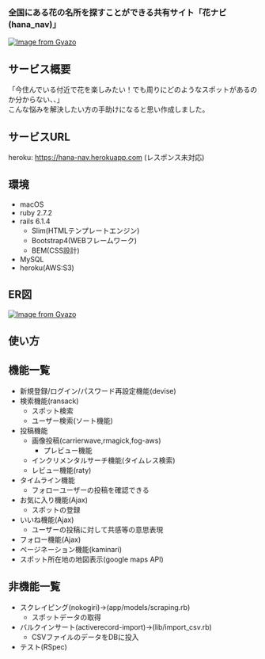 ### 全国にある花の名所を探すことができる共有サイト「花ナビ(hana_nav)」

[![Image from Gyazo](https://i.gyazo.com/500ce9a9a11dc63b9cfe58778b94d451.png)](https://gyazo.com/500ce9a9a11dc63b9cfe58778b94d451)

## サービス概要
「今住んでいる付近で花を楽しみたい！でも周りにどのようなスポットがあるのか分からない、、」<br>
こんな悩みを解決したい方の手助けになると思い作成しました。

## サービスURL

heroku: https://hana-nav.herokuapp.com (レスポンス未対応)

## 環境

- macOS
- ruby 2.7.2
- rails 6.1.4
  - Slim(HTMLテンプレートエンジン)
  - Bootstrap4(WEBフレームワーク)
  - BEM(CSS設計) 
- MySQL
- heroku(AWS:S3)

## ER図
[![Image from Gyazo](https://i.gyazo.com/aba30134513f9fea927d38fdccc60660.png)](https://gyazo.com/aba30134513f9fea927d38fdccc60660)

## 使い方

## 機能一覧

- 新規登録/ログイン/パスワード再設定機能(devise)
- 検索機能(ransack)
  - スポット検索 
  - ユーザー検索(ソート機能)
- 投稿機能
  - 画像投稿(carrierwave,rmagick,fog-aws)
    - プレビュー機能
  - インクリメンタルサーチ機能(タイムレス検索)
  - レビュー機能(raty)
- タイムライン機能
  - フォローユーザーの投稿を確認できる
- お気に入り機能(Ajax)
  - スポットの登録
- いいね機能(Ajax)
  - ユーザーの投稿に対して共感等の意思表現 
- フォロー機能(Ajax)
- ページネーション機能(kaminari)
- スポット所在地の地図表示(google maps API)

## 非機能一覧
- スクレイピング(nokogiri)->(app/models/scraping.rb)
  - スポットデータの取得
- バルクインサート(activerecord-import)->(lib/import_csv.rb)
  - CSVファイルのデータをDBに投入
- テスト(RSpec)

